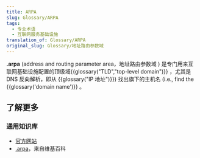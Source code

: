 ```yaml
---
title: ARPA
slug: Glossary/ARPA
tags:
  - 专业术语
  - 互联网服务基础设施
translation_of: Glossary/ARPA
original_slug: Glossary/地址路由参数域
---
```

**.arpa** (address and routing parameter area，地址路由参数域 ) 是专门用来互联网基础设施配置的顶级域{{glossary("TLD","top-level domain")}} ，尤其是 DNS 反向解析，即从 {{glossary("IP 地址")}}) 找出旗下的主机名 (i.e., find the {{glossary('domain name')}} 。

## 了解更多

### 通用知识库

- [官方网站](https://www.iana.org/domains/arpa)
- [.arpa](https://zh.wikipedia.org/wiki/.arpa)，来自维基百科
